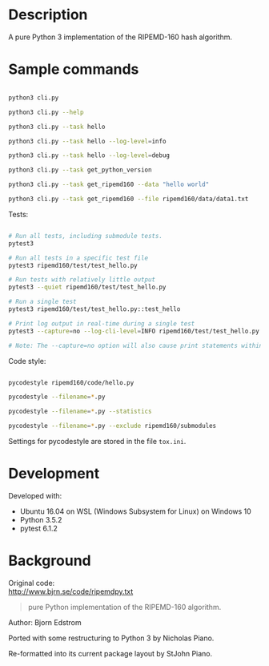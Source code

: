 # Description

A pure Python 3 implementation of the RIPEMD-160 hash algorithm.




# Sample commands


```bash

python3 cli.py

python3 cli.py --help

python3 cli.py --task hello

python3 cli.py --task hello --log-level=info

python3 cli.py --task hello --log-level=debug

python3 cli.py --task get_python_version

python3 cli.py --task get_ripemd160 --data "hello world"

python3 cli.py --task get_ripemd160 --file ripemd160/data/data1.txt

```


Tests:

```bash

# Run all tests, including submodule tests.
pytest3

# Run all tests in a specific test file
pytest3 ripemd160/test/test_hello.py

# Run tests with relatively little output
pytest3 --quiet ripemd160/test/test_hello.py

# Run a single test
pytest3 ripemd160/test/test_hello.py::test_hello

# Print log output in real-time during a single test
pytest3 --capture=no --log-cli-level=INFO ripemd160/test/test_hello.py::test_hello

# Note: The --capture=no option will also cause print statements within the test code to produce output.

```



Code style:


```bash

pycodestyle ripemd160/code/hello.py

pycodestyle --filename=*.py

pycodestyle --filename=*.py --statistics

pycodestyle --filename=*.py --exclude ripemd160/submodules

```

Settings for pycodestyle are stored in the file `tox.ini`.




# Development

Developed with:  
- Ubuntu 16.04 on WSL (Windows Subsystem for Linux) on Windows 10  
- Python 3.5.2  
- pytest 6.1.2  






# Background

Original code:  
http://www.bjrn.se/code/ripemdpy.txt

> pure Python implementation of the RIPEMD-160 algorithm.

Author: Bjorn Edstrom

Ported with some restructuring to Python 3 by Nicholas Piano.

Re-formatted into its current package layout by StJohn Piano.

